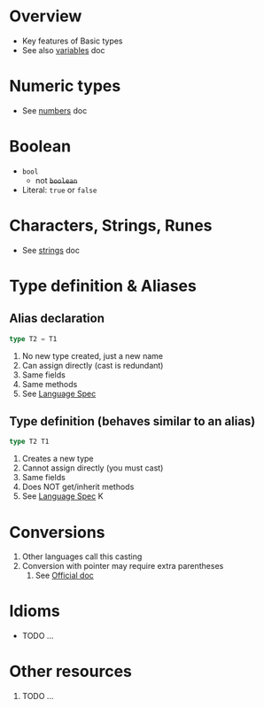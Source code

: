 # Overview
- Key features of Basic types
- See also [variables](./variables.md) doc


# Numeric types
- See [numbers](./types.numbers.md) doc


# Boolean
- `bool`
   - not ~~`boolean`~~
- Literal: `true` or `false`


# Characters, Strings, Runes
- See [strings](./strings.md) doc


# Type definition & Aliases
## Alias declaration
```go
type T2 = T1
```
1. No new type created, just a new name
1. Can assign directly (cast is redundant)
1. Same fields
1. Same methods
1. See [Language Spec](https://go.dev/ref/spec#Type_declarations)

## Type definition (behaves similar to an alias)
```go
type T2 T1
```
1. Creates a new type
1. Cannot assign directly (you must cast)
1. Same fields
1. Does NOT get/inherit methods
1. See [Language Spec](https://go.dev/ref/spec#Type_declarations)
K

# Conversions
1. Other languages call this casting
1. Conversion with pointer may require extra parentheses
    1. See [Official doc](https://go.dev/ref/spec#Conversions)


# Idioms
- TODO ...


# Other resources
1. TODO ...
